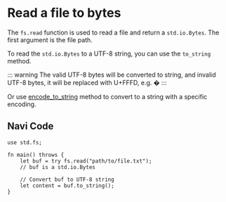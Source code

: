 # Read a file to bytes

The `fs.read` function is used to read a file and return a `std.io.Bytes`. The first argument is the file path.

To read the `std.io.Bytes` to a UTF-8 string, you can use the `to_string` method.

::: warning
The valid UTF-8 bytes will be converted to string, and invalid UTF-8 bytes, it will be replaced with U+FFFD, e.g. �
:::

Or use [encode_to_string](/stdlib/std.io#Bytes#encode_to_string) method to convert to a string with a specific encoding.

## Navi Code

```nv,no_run
use std.fs;

fn main() throws {
    let buf = try fs.read("path/to/file.txt");
    // buf is a std.io.Bytes

    // Convert buf to UTF-8 string
    let content = buf.to_string();
}
```
